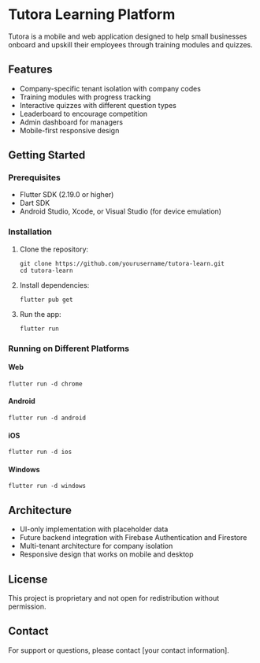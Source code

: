 # Tutora Learning Platform

Tutora is a mobile and web application designed to help small businesses onboard and upskill their employees through training modules and quizzes.

## Features

- Company-specific tenant isolation with company codes
- Training modules with progress tracking
- Interactive quizzes with different question types
- Leaderboard to encourage competition
- Admin dashboard for managers
- Mobile-first responsive design

## Getting Started

### Prerequisites

- Flutter SDK (2.19.0 or higher)
- Dart SDK
- Android Studio, Xcode, or Visual Studio (for device emulation)

### Installation

1. Clone the repository:
   ```
   git clone https://github.com/yourusername/tutora-learn.git
   cd tutora-learn
   ```

2. Install dependencies:
   ```
   flutter pub get
   ```

3. Run the app:
   ```
   flutter run
   ```

### Running on Different Platforms

#### Web
```
flutter run -d chrome
```

#### Android
```
flutter run -d android
```

#### iOS
```
flutter run -d ios
```

#### Windows
```
flutter run -d windows
```

## Architecture

- UI-only implementation with placeholder data
- Future backend integration with Firebase Authentication and Firestore
- Multi-tenant architecture for company isolation
- Responsive design that works on mobile and desktop

## License

This project is proprietary and not open for redistribution without permission.

## Contact

For support or questions, please contact [your contact information]. 
